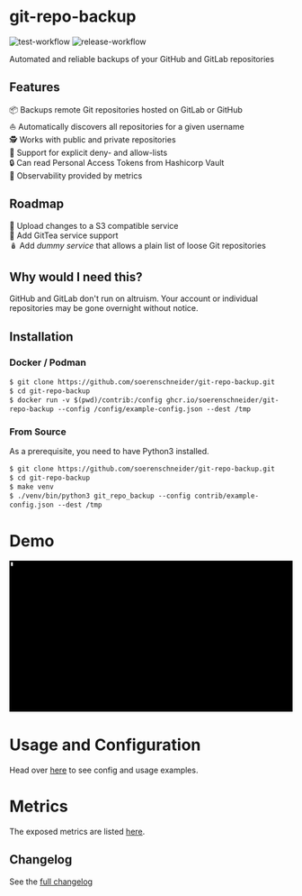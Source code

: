 # git-repo-backup
![test-workflow](https://github.com/soerenschneider/git-repo-backup/actions/workflows/test.yaml/badge.svg)
![release-workflow](https://github.com/soerenschneider/git-repo-backup/actions/workflows/release-container.yaml/badge.svg)

Automated and reliable backups of your GitHub and GitLab repositories

## Features

📦 Backups remote Git repositories hosted on GitLab or GitHub<br/>
⛵️ Automatically discovers all repositories for a given username<br/>
🕵️ Works with public and private repositories<br/>
🚦 Support for explicit deny- and allow-lists<br/>
🔒 Can read Personal Access Tokens from Hashicorp Vault<br/>
🔭 Observability provided by metrics<br/>

## Roadmap

🚀 Upload changes to a S3 compatible service<br/>
🍵 Add GitTea service support<br/>
🪆 Add _dummy service_ that allows a plain list of loose Git repositories<br/>

## Why would I need this?

GitHub and GitLab don't run on altruism. Your account or individual repositories may be gone overnight without notice.

## Installation

### Docker / Podman
````shell
$ git clone https://github.com/soerenschneider/git-repo-backup.git
$ cd git-repo-backup
$ docker run -v $(pwd)/contrib:/config ghcr.io/soerenschneider/git-repo-backup --config /config/example-config.json --dest /tmp
````

### From Source
As a prerequisite, you need to have Python3 installed.
```shell
$ git clone https://github.com/soerenschneider/git-repo-backup.git
$ cd git-repo-backup
$ make venv
$ ./venv/bin/python3 git_repo_backup --config contrib/example-config.json --dest /tmp
```

# Demo
![demo.gif](demo.gif)

# Usage and Configuration
Head over [here](docs/configuration.md) to see config and usage examples.

# Metrics
The exposed metrics are listed [here](docs/metrics.md).

## Changelog
See the [full changelog](CHANGELOG.md)
